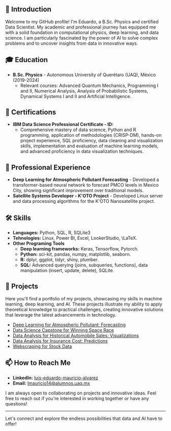 ## 👋 Introduction
Welcome to my GitHub profile! I'm Eduardo, a B.Sc. Physics and certified Data Scientist. My academic and professional journey has equipped me with a solid foundation in computational physics, deep learning, and data science. I am particularly fascinated by the power of AI to solve complex problems and to uncover insights from data in innovative ways.

## 🎓 Education
- **B.Sc. Physics** - Autonomous University of Querétaro (UAQ), México (2019-2024)
  - Relevant courses: Advanced Quantum Mechanics, Programming I and II, Numerical Analysis, Analysis of Probabilistic Systems, Dynamical Systems I and II and Artificial Intelligence.

## 📜 Certifications
- **IBM Data Science Professional Certificate - ID:**
  - Comprehensive mastery of data science, Python and R programming, application of methodologies (CRISP-DM), hands-on project experience, SQL proficiency, data cleaning and visualization skills, implementation and evaluation of machine learning models, and advanced proficiency in data visualization techniques.

## 💼 Professional Experience
- **Deep Learning for Atmospheric Pollutant Forecasting** - Developed a transformer-based neural network to forecast PMCO levels in Mexico City, showing significant improvement over traditional models.
- **Satellite Systems Developer - K'OTO Project** - Developed Linux server and data processing algorithms for the K'OTO Nanosatellite project.

## 🛠 Skills
- **Languages:** Python, SQL, R, SQLite3
- **Tehnologies:** Linux, Power BI, Excel, LookerStudio, \LaTeX.
- **Other Programing Tools**
  - **Deep learning frameworks:** Keras, Tensorflow, Pytorch.
  - **Python:** sci-kit, pandas, numpy, matplotlib, seaborn.
  - **R:** dplyr, ggplot, tidyr, shiny, plumber.
  - **SQL:** Advanced querying (joins, subqueries, functions), data manipulation (insert, update, delete), SQLite.

## 📂 Projects
Here you'll find a portfolio of my projects, showcasing my skills in machine learning, deep learning, and AI. These projects illustrate my ability to apply theoretical knowledge to practical challenges, creating innovative solutions that leverage the latest advancements in technology.

- [Deep Learning for Atmospheric Pollutant: Forecasting](https://github.com/eduardoalvarz/DL-Transformer-PollutantForecasting)
- [Data Science Capstone for Winning Space Race]()
- [Data Analysis for Historical Automobile Sales: Visualizations](https://github.com/eduardoalvarz/Data-Analysis-for-Historical-Automobile-Sales)
- [Data Analysis for Insurance Cost: Predictions](https://github.com/eduardoalvarz/Data-Analysis-For-Insurance-Cost)
- [Webscraping for Stock Data](https://github.com/eduardoalvarz/Webscraping-Stock-Data-Extraction-and-Visualization)

## 📫 How to Reach Me
- **LinkedIn:** [luis-eduardo-mauricio-alvarez](https://www.linkedin.com/in/luis-eduardo-mauricio-alvarez/)
- **Email:** lmauricio14@alumnos.uaq.mx

I am always open to collaborating on projects and innovative ideas. Feel free to reach out if you're interested in working together or have any questions!

---

Let's connect and explore the endless possibilities that data and AI have to offer!

